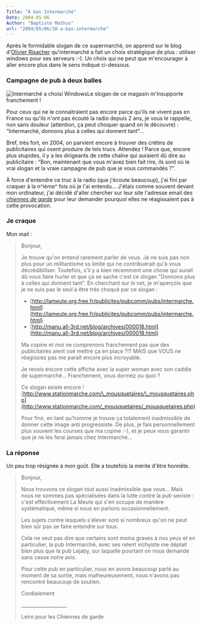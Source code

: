 ```yaml
---
Title: "À bas Intermarché"
Date: 2004-05-06
Author: "Baptiste Mathus"
url: "2004/05/06/38-a-bas-intermarche"
---
```




Après le formidable slogan de ce supermarché, on apprend sur le blog
d'[Olivier Risacher](http://risacher.com/blog/index.php?m=200405#110)
qu'intermarché a fait un choix stratégique de plus : utiliser windows
pour ses serveurs :-). Un choix qui ne peut que m'encourager à aller
encore plus dans le sens indiqué ci-dessous.

### Campagne de pub à deux balles

![Intermarché a choisi Windows](/images/intermarcheAChoisiWindows.gif)Le
slogan de ce magasin m'insupporte franchement !

Pour ceux qui ne le connaitraient pas encore parce qu'ils ne vivent pas
en France ou qu'ils n'ont pas écouté la radio depuis 2 ans, je vous le
rappelle, non sans douleur (attention, ça peut choquer quand on le
découvre) : “Intermarché, donnons plus à celles qui donnent tant”...

Bref, très fort, en 2004, on parvient encore à trouver des crétins de
publicitaires qui osent produire de tels trucs. Attendez ! Parce que,
encore plus stupides, il y a les dirigeants de cette chaîne qui auraient
dû dire au publicitaire : “Bon, maintenant que vous m'avez bien fait
rire, ils sont où le vrai slogan et la vraie campagne de pub que je vous
commandés ?”.

À force d'entendre ce truc à la radio (que j'écoute beaucoup), j'ai fini
par craquer à la n^ième^ fois où je l'ai entendu... J'étais comme
souvent devant mon ordinateur, j'ai décidé d'aller chercher sur leur
site l'adresse email des *[chiennes de
garde](http://www.chiennesdegarde.org/)* pour leur demander pourquoi
elles ne réagissaient pas à cette provocation.

### Je craque

Mon mail :

> Bonjour,
>
> Je trouve qu'on entend rarement parler de vous. Je ne suis pas non
> plus pour un militantisme ss limite qui ne contribuerait qu'à vous
> décrédibiliser. Toutefois, s'il y a bien récemment une chose qui
> aurait dû vous faire hurler et que ça se sache c'est ce slogan
> "Donnons plus à celles qui donnent tant". En cherchant sur le net, je
> m'aperçois que je ne suis pas le seul à être très choqué par ce slogan
> :
>
> -   [http://lameute.org.free.fr/publicites/pubcomm/pubs/intermarche.html](http://lameute.org.free.fr/publicites/pubcomm/pubs/intermarche.html)
> -   [http://manu.all-3rd.net/blog/archives/000018.html](http://manu.all-3rd.net/blog/archives/000018.html)
>
> Ma copine et moi ne comprenons franchement pas que des publicitaires
> aient osé mettre ça en place ?!? MAIS que VOUS ne réagissiez pas me
> parait encore plus incroyable.
>
> Je revois encore cette affiche avec la super woman avec son caddie de
> supermarché... Franchement, vous dormez ou quoi ?
>
> Ce slogan existe encore !
> [http://www.stationmarche.com/\_mousquetaires/\_mousquetaires.php](http://www.stationmarche.com/_mousquetaires/_mousquetaires.php)
>
> Pour finir, en tant qu'homme je trouve ça totalement inadmissible de
> donner cette image anti progressiste. De plus, je fais personnellement
> plus souvent les courses que ma copine :-), et je peux vous garantir
> que je ne les ferai jamais chez Intermarché...

### La réponse

Un peu trop résignée à mon goût. Elle a toutefois la mérite d'être
honnête.

> Bonjour,
>
> Nous trouvons ce slogan tout aussi inadmissible que vous... Mais nous
> ne sommes pas spécialisées dans la lutte contre la pub sexiste : c'est
> effectivement La Meute qui s'en occupe de manière systématique, même
> si nous en parlons occasionnellement.
>
> Les sujets contre lesquels s'élever sont si nombreux qu'on ne peut
> bien sûr pas se faire entendre sur tous.
>
> Cela ne veut pas dire que certains sont moins graves à nos yeux et en
> particulier, la pub Intermarché, avec ses relent vichyiste me déplait
> bien plus que la pub Lejaby, sur laquelle pourtant on nous demande
> sans cesse notre avis.
>
> Pour cette pub en particulier, nous en avons beaucoup parlé au moment
> de sa sortie, mais malheureusement, nous n'avons pas rencontré
> beaucoup de soutien.
>
> Cordialement
>
> \_\_\_\_\_\_\_\_\_\_\_\_\_\_\_\_\_\_\_
>
> Leirn pour les Chiennes de garde


